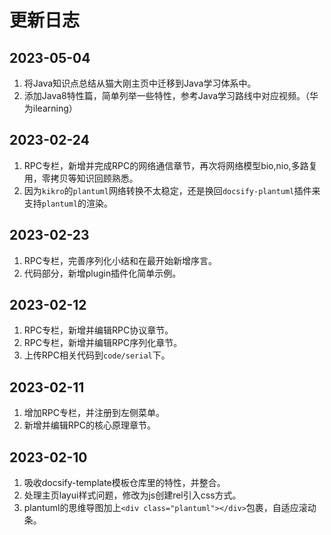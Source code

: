 # 更新日志

## 2023-05-04
1. 将Java知识点总结从猫大刚主页中迁移到Java学习体系中。
2. 添加Java8特性篇，简单列举一些特性，参考Java学习路线中对应视频。（华为ilearning）

## 2023-02-24
1. RPC专栏，新增并完成RPC的网络通信章节，再次将网络模型bio,nio,多路复用，零拷贝等知识回顾熟悉。
2. 因为`kikro`的`plantuml`网络转换不太稳定，还是换回`docsify-plantuml`插件来支持`plantuml`的渲染。

## 2023-02-23
1. RPC专栏，完善序列化小结和在最开始新增序言。
2. 代码部分，新增plugin插件化简单示例。

## 2023-02-12
1. RPC专栏，新增并编辑RPC协议章节。 
2. RPC专栏，新增并编辑RPC序列化章节。
3. 上传RPC相关代码到`code/serial`下。

## 2023-02-11
1. 增加RPC专栏，并注册到左侧菜单。
2. 新增并编辑RPC的核心原理章节。

## 2023-02-10
1. 吸收docsify-template模板仓库里的特性，并整合。
2. 处理主页layui样式问题，修改为js创建rel引入css方式。
3. plantuml的思维导图加上`<div class="plantuml"></div>`包裹，自适应滚动条。
